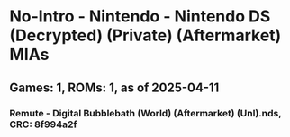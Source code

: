 # No-Intro - Nintendo - Nintendo DS (Decrypted) (Private) (Aftermarket) MIAs
## Games: 1, ROMs: 1, as of 2025-04-11

### Remute - Digital Bubblebath (World) (Aftermarket) (Unl).nds, CRC: 8f994a2f

